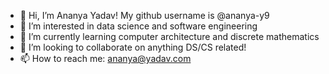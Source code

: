 - 👋 Hi, I’m Ananya Yadav! My github username is @ananya-y9
- 👀 I’m interested in data science and software engineering
- 🌱 I’m currently learning computer architecture and discrete mathematics
- 💞️ I’m looking to collaborate on anything DS/CS related!
- 📫 How to reach me: ananya@yadav.com

<!---
ananya-y9/ananya-y9 is a ✨ special ✨ repository because its `README.md` (this file) appears on your GitHub profile.
You can click the Preview link to take a look at your changes.
--->
